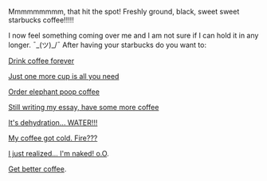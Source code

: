 Mmmmmmmmm, that hit the spot!
Freshly ground, black, sweet sweet starbucks coffee!!!!!

I now feel something coming over me and I am not sure if I can hold it in any longer.
 ¯\_(ツ)_/¯
After having your starbucks do you want to:

[Drink coffee forever](../another-coffee/another-coffee.md)

[Just one more cup is all you need](../coffee.md)

[Order elephant poop coffee](../elephant-poop/coffee.md)

[Still writing my essay, have some more coffee](../coffee.md)

[It's dehydration... WATER!!!](../drink-water/drink.md)

[My coffee got cold. Fire???](../../light-fire/fire.md)

[I just realized... I'm naked! o.O](../nude-run/nude-run.md).

[Get better coffee](../better-coffee/better-coffee).
